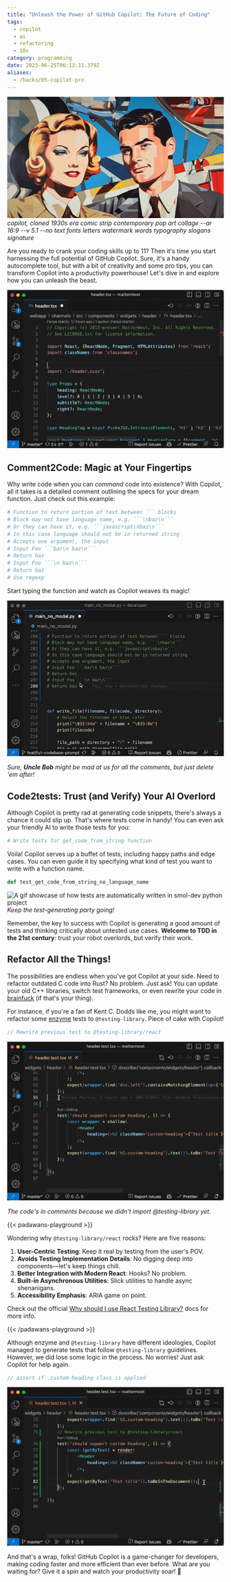 ```yaml
---
title: "Unleash the Power of GitHub Copilot: The Future of Coding"
tags:
  - copilot
  - ai
  - refactoring
  - 10x
category: programming
date: 2023-06-25T06:13:11.379Z
aliases:
  - /hacks/05-copilot-pro
---
```


![Copilot](05-copilot-pro.png)
_copilot, cloned 1930s era comic strip contemporary pop art collage --ar 16:9 --v 5.1 --no text fonts letters watermark words typography slogans signature_

Are you ready to crank your coding skills up to 11? Then it's time you start harnessing the full potential of GitHub Copilot. Sure, it's a handy autocomplete tool, but with a bit of creativity and some pro tips, you can transform Copilot into a productivity powerhouse! Let's dive in and explore how you can unleash the beast.

![Copilot writing a haiku about legacy code](05-copilot-pro.gif)

## Comment2Code: Magic at Your Fingertips

Why write code when you can _command_ code into existence? With Copilot, all it takes is a detailed comment outlining the specs for your dream function. Just check out this example:

```python
# Function to return portion of text between ``` blocks
# Block may not have language name, e.g. ```\nbaz\n```
# Or they can have it, e.g. ```javascript\nbaz\n```
# In this case language should not be in returned string
# Accepts one argument, the input
# Input Foo ```bar\n baz\n```
# Return baz
# Input Foo ```\n baz\n```
# Return baz
# Use regexp
```

Start typing the function and watch as Copilot weaves its magic!

![A gif showcase of how previous comments work in a python smol-developer project](05-copilot-pro-comment-to-code.gif)

_Sure, **Uncle Bob** might be mad at us for all the comments, but just delete 'em after!_

## Code2tests: Trust (and Verify) Your AI Overlord

Although Copilot is pretty rad at generating code snippets, there's always a chance it could slip up. That's where tests come in handy! You can even ask your friendly AI to write those tests for you:

```python
# Write tests for get_code_from_string function
```

Voila! Copilot serves up a buffet of tests, including happy paths and edge cases. You can even guide it by specifying what kind of test you want to write with a function name.

```python
def test_get_code_from_string_no_language_name
```

![A gif showcase of how tests are automatically written in smol-dev python project](05-copilot-pro-code-to-test.gif)
_Keep the test-generating party going!_

Remember, the key to success with Copilot is generating a good amount of tests and thinking critically about untested use cases. **Welcome to TDD in the 21st century**: trust your robot overlords, but verify their work.

## Refactor All the Things!

The possibilities are endless when you've got Copilot at your side. Need to refactor outdated C code into Rust? No problem. Just ask! You can update your old C++ libraries, switch test frameworks, or even rewrite your code in [brainfuck](https://www.youtube.com/watch?v=hdHjjBS4cs8) (if that's your thing). 

For instance, if you're a fan of Kent C. Dodds like me, you might want to refactor some [enzyme](https://github.com/mattermost/mattermost/blob/cad2df12591ac05a94ffe15519f100bb5209d3a0/webapp/channels/src/components/widgets/header/header.test.tsx#L6) tests to `@testing-library`. Piece of cake with Copilot!

```typescript
// Rewrite previous test to @testing-library/react
```

![A gif showcase of how this command helps to refactor mattermost tests](05-copilot-pro-test-refactoring.gif)

_The code's in comments because we didn't import @testing-library yet._

{{< padawans-playground >}}

Wondering why `@testing-library/react` rocks? Here are five reasons:

1. **User-Centric Testing**: Keep it real by testing from the user's POV.
2. **Avoids Testing Implementation Details**: No digging deep into components—let's keep things chill.
3. **Better Integration with Modern React**: Hooks? No problem.
4. **Built-in Asynchronous Utilities**: Slick utilities to handle async shenanigans.
5. **Accessibility Emphasis**: ARIA game on point.

Check out the official [Why should I use React Testing Library?](https://testing-library.com/docs/react-testing-library/migrate-from-enzyme/#why-should-i-use-react-testing-library) docs for more info.

{{< /padawans-playground >}}

Although enzyme and `@testing-library` have different ideologies, Copilot managed to generate tests that follow `@testing-library` guidelines. However, we did lose some logic in the process. No worries! Just ask Copilot for help again.

```typescript
// assert if .custom-heading class is applied
```

![A gif showcase of how this additional comment helps in mattermost project](05-copilot-pro-test-refactoring-add.gif)

And that's a wrap, folks! GitHub Copilot is a game-changer for developers, making coding faster and more efficient than ever before. What are you waiting for? Give it a spin and watch your productivity soar! 🚀